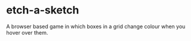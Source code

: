 # etch-a-sketch
A browser based game in which boxes in a grid change colour when you hover over them.
